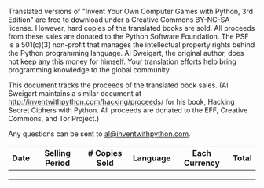Translated versions of "Invent Your Own Computer Games with Python, 3rd Edition" are free to download under a Creative Commons BY-NC-SA license. However, hard copies of the translated books are sold. All proceeds from these sales are donated to the Python Software Foundation. The PSF is a 501(c)(3) non-profit that manages the intellectual property rights behind the Python programming language. Al Sweigart, the original author, does not keep any this money for himself. Your translation efforts help bring programming knowledge to the global community.

This document tracks the proceeds of the translated book sales. (Al Sweigart maintains a similar document at http://inventwithpython.com/hacking/proceeds/ for his book, Hacking Secret Ciphers with Python. All proceeds are donated to the EFF, Creative Commons, and Tor Project.)

Any questions can be sent to al@inventwithpython.com.

| Date | Selling Period | # Copies Sold | Language | Each Currency | Total |
|------|----------------|---------------|----------|---------------|-------|
|      |                |               |          |               |       |
|      |                |               |          |               |       |
|      |                |               |          |               |       |
